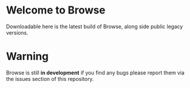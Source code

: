 # Welcome to Browse

Downloadable here is the latest build of Browse, along side public legacy versions.


# Warning

Browse is still **in development** if you find any bugs please report them via the issues section of this repository.

